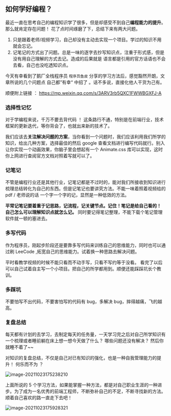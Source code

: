 ## 如何学好编程？

最近一直在思考自己的编程知识学了很多，但是却感受不到自己**编程能力的提升**。那么就肯定存在问题！ 花了点时间琢磨了下，总结下来有两大问题。

1. 只是跟着老师/视频学习，自己却没有主动去实现一个项目。学过的知识不用就会忘记。
2. 记笔记的方式出了问题。总是一味的逐字去抄写知识点，注重于形式感，但是没有用自己理解的方式去记。造成的后果就是 语言都是引用的官方话语也不会去看，自己也没吃透知识点。

今天有幸看到了鹅厂全栈程序员 `程序员鱼皮` 分享的学习方法后，感觉豁然开朗，文章所说的几个问题点 自己都”有幸“ 中招了 。话不多说，直接化他人干货为己有。

顺便附上链接 ： https://mp.weixin.qq.com/s/3ARV3rb5QXC1FWWBGXFJ-A

### 选择性记忆

对于学编程来说，千万不要去背代码 ！ 这条路行不通，特别是在前端行业，技术框架的更新迭代，等你背会了，也就出来新的技术了。

我们应该去**关注解决问题的方案**，当你看到一个问题时，我们应该利用我们所学的知识，给出几种方案，选择最佳的然后 google 查看文档进行编写代码就行。别入让你实现一个动画效果，你脑子里会想起有一个 Animate.css 库可以实现，这时你上网进行查阅官方文档对照着写就可以了。

### 记笔记

不管是编程行业还是其他行业，记笔记都是不过时的，能对我们所接收到知识进行梳理总结转化为自己的东西。但是记笔记也要讲究方法。不能一味着照着视频给的 pdf / 老师说的话 一个字一个字的记，显然是一种低效的方法。

**平常记笔记要着重于记思路，记流程，记关键节点。记住！笔记是给自己看的！ 自己怎么可以理解知识点就怎么记。** 同时要记得笔记整理，不能下载个笔记管理软件就一顿的塞进去。

### 多写代码

作为程序员，刚起步阶段还是要靠多写代码来训练自己的思维能力，同时也可以通过刷 LeeCode ,拓宽自己的思维能力。试着换一种思路去解决问题。

平时看教学视频的时候不能只看而不动手写，只看不写约等于没看。 看完了以后可以自己试着自主写一个小项目。把自己的所学都用到。顺便还能踩踩坑长个教训。

### 多踩坑

不要怕写不出代码，不要害怕写的代码有 bug，多解决 bug，摔得越痛，飞的越高。

### 复盘总结

每天都有计划的去学习，去制定每天的任务量，一天学习完之后对自己所学知识有一个梳理或者睡前躺在床上想一想今天做了什么？ 哪些问题还没有解决？ 然后你就睡不着了~~

对知识的复盘总结，不仅是自己对已有知识的强化，也是一种自我管理能力的提升！ 何乐而不为 ？

![image-20211023175238210](https://techliuimg.oss-cn-beijing.aliyuncs.com/img/202110231752277.png)

上面所说的 5 个学习方法，如果能掌握一种方法，都是对自己职业生涯的一种进步。为了成为一名优秀的前端工程师，不断弥补自己的不足，不断寻找新的方法。 顺着自己喜欢的路一直走下去吧！

![image-20211023175928321](https://techliuimg.oss-cn-beijing.aliyuncs.com/img/202110231759593.png)
